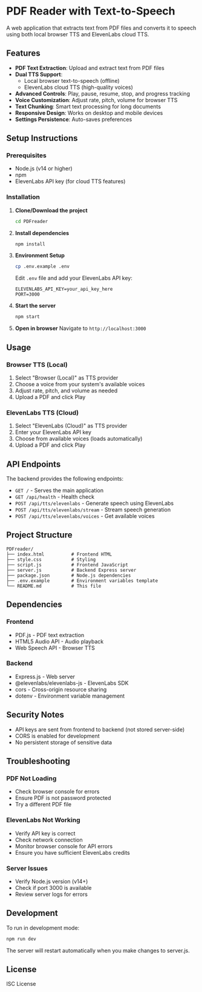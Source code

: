 # PDF Reader with Text-to-Speech

A web application that extracts text from PDF files and converts it to speech using both local browser TTS and ElevenLabs cloud TTS.

## Features

- **PDF Text Extraction**: Upload and extract text from PDF files
- **Dual TTS Support**: 
  - Local browser text-to-speech (offline)
  - ElevenLabs cloud TTS (high-quality voices)
- **Advanced Controls**: Play, pause, resume, stop, and progress tracking
- **Voice Customization**: Adjust rate, pitch, volume for browser TTS
- **Text Chunking**: Smart text processing for long documents
- **Responsive Design**: Works on desktop and mobile devices
- **Settings Persistence**: Auto-saves preferences

## Setup Instructions

### Prerequisites

- Node.js (v14 or higher)
- npm
- ElevenLabs API key (for cloud TTS features)

### Installation

1. **Clone/Download the project**
   ```bash
   cd PDFreader
   ```

2. **Install dependencies**
   ```bash
   npm install
   ```

3. **Environment Setup**
   ```bash
   cp .env.example .env
   ```
   
   Edit `.env` file and add your ElevenLabs API key:
   ```
   ELEVENLABS_API_KEY=your_api_key_here
   PORT=3000
   ```

4. **Start the server**
   ```bash
   npm start
   ```

5. **Open in browser**
   Navigate to `http://localhost:3000`

## Usage

### Browser TTS (Local)
1. Select "Browser (Local)" as TTS provider
2. Choose a voice from your system's available voices
3. Adjust rate, pitch, and volume as needed
4. Upload a PDF and click Play

### ElevenLabs TTS (Cloud)
1. Select "ElevenLabs (Cloud)" as TTS provider
2. Enter your ElevenLabs API key
3. Choose from available voices (loads automatically)
4. Upload a PDF and click Play

## API Endpoints

The backend provides the following endpoints:

- `GET /` - Serves the main application
- `GET /api/health` - Health check
- `POST /api/tts/elevenlabs` - Generate speech using ElevenLabs
- `POST /api/tts/elevenlabs/stream` - Stream speech generation
- `POST /api/tts/elevenlabs/voices` - Get available voices

## Project Structure

```
PDFreader/
├── index.html          # Frontend HTML
├── style.css           # Styling
├── script.js           # Frontend JavaScript
├── server.js           # Backend Express server
├── package.json        # Node.js dependencies
├── .env.example        # Environment variables template
└── README.md           # This file
```

## Dependencies

### Frontend
- PDF.js - PDF text extraction
- HTML5 Audio API - Audio playback
- Web Speech API - Browser TTS

### Backend
- Express.js - Web server
- @elevenlabs/elevenlabs-js - ElevenLabs SDK
- cors - Cross-origin resource sharing
- dotenv - Environment variable management

## Security Notes

- API keys are sent from frontend to backend (not stored server-side)
- CORS is enabled for development
- No persistent storage of sensitive data

## Troubleshooting

### PDF Not Loading
- Check browser console for errors
- Ensure PDF is not password protected
- Try a different PDF file

### ElevenLabs Not Working
- Verify API key is correct
- Check network connection
- Monitor browser console for API errors
- Ensure you have sufficient ElevenLabs credits

### Server Issues
- Verify Node.js version (v14+)
- Check if port 3000 is available
- Review server logs for errors

## Development

To run in development mode:
```bash
npm run dev
```

The server will restart automatically when you make changes to server.js.

## License

ISC License